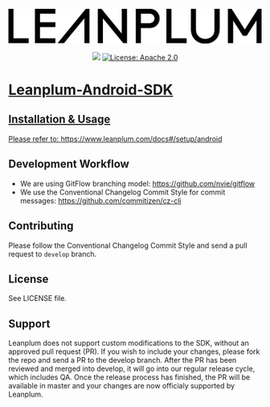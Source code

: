 ![Leanplum](Leanplum.png)

<p align="center">
<img src='https://jenkins.leanplum.com/buildStatus/icon?job=android-sdk-github'></a>
<a href="https://raw.githubusercontent.com/Leanplum/Leanplum-iOS-SDK/master/LICENSE"><img src="https://img.shields.io/badge/license-apache%202.0-blue.svg?style=flat" alt="License: Apache 2.0" />
</p>

# Leanplum-Android-SDK
## Installation & Usage
Please refer to: https://www.leanplum.com/docs#/setup/android
## Development Workflow
- We are using GitFlow branching model: https://github.com/nvie/gitflow
- We use the Conventional Changelog Commit Style for commit messages: https://github.com/commitizen/cz-cli
## Contributing
Please follow the Conventional Changelog Commit Style and send a pull request to `develop` branch.
## License
See LICENSE file.
## Support
Leanplum does not support custom modifications to the SDK, without an approved pull request (PR). If you wish to include your changes, please fork the repo and send a PR to the develop branch. After the PR has been reviewed and merged into develop, it will go into our regular release cycle, which includes QA. Once the release process has finished, the PR will be available in master and your changes are now officialy supported by Leanplum.
